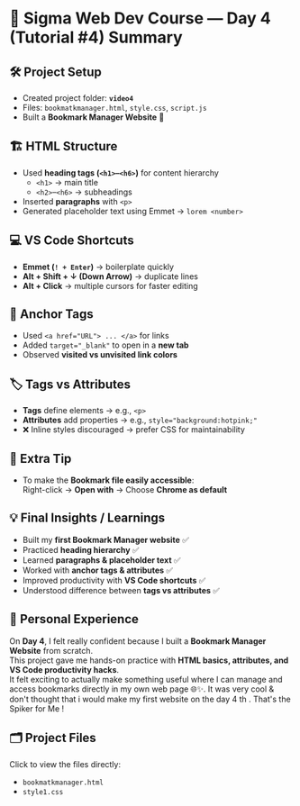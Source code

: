 # 📑 Sigma Web Dev Course — Day 4 (Tutorial #4) Summary

## 🛠 Project Setup
- Created project folder: **`video4`**  
- Files: `bookmatkmanager.html`, `style.css`, `script.js`  
- Built a **Bookmark Manager Website** 🚀  

## 🏗 HTML Structure
- Used **heading tags (`<h1>`–`<h6>`)** for content hierarchy  
  - `<h1>` → main title  
  - `<h2>`–`<h6>` → subheadings  
- Inserted **paragraphs** with `<p>`  
- Generated placeholder text using Emmet → `lorem <number>`

## 💻 VS Code Shortcuts
- **Emmet (`! + Enter`)** → boilerplate quickly  
- **Alt + Shift + ↓ (Down Arrow)** → duplicate lines  
- **Alt + Click** → multiple cursors for faster editing  

## 🔗 Anchor Tags
- Used `<a href="URL"> ... </a>` for links  
- Added `target="_blank"` to open in a **new tab**  
- Observed **visited vs unvisited link colors**  

## 🏷 Tags vs Attributes
- **Tags** define elements → e.g., `<p>`  
- **Attributes** add properties → e.g., `style="background:hotpink;"`  
- ❌ Inline styles discouraged → prefer CSS for maintainability  

## 📌 Extra Tip
- To make the **Bookmark file easily accessible**:  
  Right-click → **Open with** → Choose **Chrome as default**  

## 💡 Final Insights / Learnings
- Built my **first Bookmark Manager website** ✅  
- Practiced **heading hierarchy** ✅  
- Learned **paragraphs & placeholder text** ✅  
- Worked with **anchor tags & attributes** ✅  
- Improved productivity with **VS Code shortcuts** ✅  
- Understood difference between **tags vs attributes** ✅  

## 📝 Personal Experience
On **Day 4**, I felt really confident because I built a **Bookmark Manager Website** from scratch.  
This project gave me hands-on practice with **HTML basics, attributes, and VS Code productivity hacks**.  
It felt exciting to actually make something useful where I can manage and access bookmarks directly in my own web page 🌐✨. 
It was very cool & don't thought that i would make my first website on the day 4 th . 
That's the Spiker for Me !

## 🗂 Project Files
Click to view the files directly:  
- `bookmatkmanager.html`  
- `style1.css`  